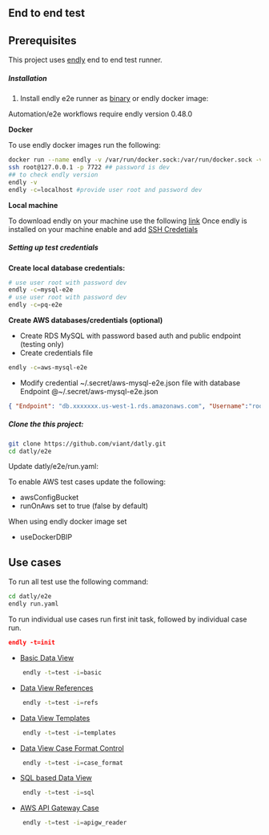 ## End to end test


## Prerequisites

This project uses [endly](https://github.com/viant/endly/) end to end test runner.

##### Installation

1. Install endly e2e runner as [binary](https://github.com/viant/endly/releases) or endly docker image:

Automation/e2e workflows require endly version 0.48.0

**Docker**

To use endly docker images run the following:

```bash 
docker run --name endly -v /var/run/docker.sock:/var/run/docker.sock -v ~/e2e:/e2e -v ~/e2e/.secret/:/root/.secret/ -p 7722:22  -d endly/endly:latest-ubuntu16.04  
ssh root@127.0.0.1 -p 7722 ## password is dev
## to check endly version
endly -v
endly -c=localhost #provide user root and password dev
```


**Local machine**

To download endly on your machine use the following [link](https://github.com/viant/endly/releases)
Once endly is installed on your machine enable and add [SSH Credetials](https://github.com/viant/endly/tree/master/doc/secrets#ssh)

##### Setting up test credentials

**Create local database credentials:**
```bash
# use user root with password dev
endly -c=mysql-e2e  
# use user root with password dev
endly -c=pq-e2e

```
**Create AWS databases/credentials (optional)**
- Create RDS MySQL with password based auth and public endpoint (testing only)
- Create credentials file
```bash
endly -c=aws-mysql-e2e
````
- Modify credential ~/.secret/aws-mysql-e2e.json file with database Endpoint
@~/.secret/aws-mysql-e2e.json
```json
{ "Endpoint": "db.xxxxxxx.us-west-1.rds.amazonaws.com", "Username":"root","EncryptedPassword":"*****"}
```


##### Clone the this project:
```bash
git clone https://github.com/viant/datly.git
cd datly/e2e
```

Update datly/e2e/run.yaml:

To enable AWS test cases update the following:
- awsConfigBucket 
- runOnAws set to true (false by default)

When using endly docker image set
- useDockerDBIP



## Use cases

To run all test use the following command:

```bash
cd datly/e2e
endly run.yaml
```

To run individual use cases run first init task,  followed by individual case run.

```json
endly -t=init
```

- [Basic Data View](regression/cases/001_basic)

```bash
    endly -t=test -i=basic
```

- [Data View References](regression/cases/002_refs)

```bash
    endly -t=test -i=refs
```


- [Data View Templates](regression/cases/003_templates)

```bash
    endly -t=test -i=templates
```


- [Data View Case Format Control](regression/cases/004_case_format)

```bash
    endly -t=test -i=case_format
```

- [SQL based Data View](regression/cases/005_sql)

```bash
    endly -t=test -i=sql
```

- [AWS API Gateway Case](regression/cases/006_apigw_reader)

```bash
    endly -t=test -i=apigw_reader
```


